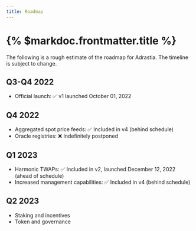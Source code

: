```yaml
---
title: Roadmap
---
```


# {% $markdoc.frontmatter.title %}

The following is a rough estimate of the roadmap for Adrastia. The timeline is subject to change.

## Q3-Q4 2022
- Official launch: ✅ v1 launched October 01, 2022

## Q4 2022
- Aggregated spot price feeds: ✅ Included in v4 (behind schedule)
- Oracle registries: ❌ Indefinitely postponed

## Q1 2023
- Harmonic TWAPs: ✅ Included in v2, launched December 12, 2022 (ahead of schedule)
- Increased management capabilities: ✅ Included in v4 (behind schedule)

## Q2 2023
- Staking and incentives
- Token and governance